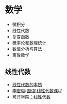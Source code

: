 # 数学

* 微积分
* 线性代数
* 复变函数
* 概率论和数理统计
* 数值分析与算法
* 离散数学

## 线性代数

* [线性代数的本质](https://www.bilibili.com/video/av6540378/)
* [李宏毅(国语)线性代数课程](https://www.bilibili.com/video/av31780632/)
* [可汗学院：线性代数](https://www.bilibili.com/video/av9504432)
